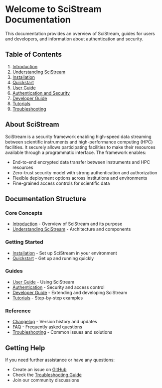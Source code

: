 # Welcome to SciStream Documentation

This documentation provides an overview of SciStream, guides for users and developers, and information about authentication and security.

## Table of Contents

1. [Introduction](concepts/introduction.md)
2. [Understanding SciStream](concepts/understanding.md)
3. [Installation](getting-started/installation.md)
4. [Quickstart](getting-started/quickstart.md)
5. [User Guide](guides/user-guide.md)
6. [Authentication and Security](guides/authentication.md)
7. [Developer Guide](guides/developer-guide.md)
8. [Tutorials](guides/tutorials.md)
9. [Troubleshooting](reference/troubleshooting.md)

## About SciStream

SciStream is a security framework enabling high-speed data streaming between scientific instruments and high-performance computing (HPC) facilities. It securely allows participating facilities to make their resources available through a programmatic interface. The framework enables:

- End-to-end encrypted data transfer between instruments and HPC resources
- Zero-trust security model with strong authentication and authorization
- Flexible deployment options across institutions and environments
- Fine-grained access controls for scientific data

## Documentation Structure

### Core Concepts
- [Introduction](concepts/introduction.md) - Overview of SciStream and its purpose
- [Understanding SciStream](concepts/understanding.md) - Architecture and components

### Getting Started
- [Installation](getting-started/installation.md) - Set up SciStream in your environment
- [Quickstart](getting-started/quickstart.md) - Get up and running quickly

### Guides
- [User Guide](guides/user-guide.md) - Using SciStream
- [Authentication](guides/authentication.md) - Security and access control
- [Developer Guide](guides/developer-guide.md) - Extending and developing SciStream
- [Tutorials](guides/tutorials.md) - Step-by-step examples

### Reference
- [Changelog](reference/changelog.md) - Version history and updates
- [FAQ](reference/faq.md) - Frequently asked questions
- [Troubleshooting](reference/troubleshooting.md) - Common issues and solutions

## Getting Help

If you need further assistance or have any questions:
- Create an issue on [GitHub](https://github.com/scistream/scistream-proto)
- Check the [Troubleshooting Guide](reference/troubleshooting.md)
- Join our community discussions